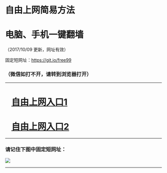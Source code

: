 ﻿# 自由上网简易方法

# 电脑、手机一键翻墙

（2017/10/09 更新，网址有效）

固定短网址：https://git.io/free99

### （微信如打不开，请转到浏览器打开）


***





# &nbsp;&nbsp; <a href="http://ft445711821.fwq-tz-1001.info/fwqtz01.html?t=100900117429 " target="_blank">自由上网入口1</a>
# &nbsp;&nbsp; <a href="http://ft2274219404.fwq-tz-1002.info/fwqtz02.html?t=100900125684 " target="_blank">自由上网入口2</a>
***

### 请记住下图中固定短网址：

<img src="https://s3-us-west-2.amazonaws.com/fwq-1001/yjfq-20170905okok.png" /> 


***


